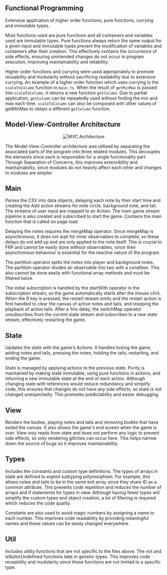 ## Functional Programming

Extensive application of higher order functions, pure functions, currying and immutable types.

Most functions used are pure functions and all containers and variables used are immutable types. Pure functions always
return the same output for a given input and immutable types prevent the modification of variables and containers after
their creation. This effectively contains the occurrence of side effects, ensuring unintended changes do not occur in
program execution, improving maintainability and reliability.

Higher order functions and currying were used appropriately to promote reusability and modularity without sacrificing
readability due to extensive currying. An example of a higher order function which uses currying is the `scaleToColumn`
function in `main.ts`. When the result of `getMinMax` is passed into `scaleToColumn`, it returns a new function
`getColumn`. Due to partial application, `getColumn` can be repeatedly used without finding the min and max each time.
`scaleToColumn` can also be composed with other values of getMinMax to obtain a different `getColumn` function.

## Model-View-Controller Architecture

<p align="center">
    <img src="https://upload.wikimedia.org/wikipedia/commons/a/a0/MVC-Process.svg" alt="MVC Architecture"/>
</p>

The Model-View-Controller architecture was utilised by separating the associated parts of the program into three related
modules. This decouples the elements since each is responsible for a single functionality part. Through Separation of
Concerns, this improves extensibility and maintainability, since modules do not heavily affect each other and changes to
modules are simpler.

## Main

Parses the CSV into data objects, delaying each note by their start time and creating the Add action streams for note
circle, background note, and tail. The streams of user input are mapped to an Action. The main game stream pipeline is
also created and subscribed to start the game. Contains the main function that is called on page load.

Delaying the notes requires the mergeMap operator. Since mergeMap is asynchronous, it does not wait for inner
observables to complete, so these delays do not add up and are only applied to the note itself. This is crucial to FRP
and cannot be easily done without observables, since their asynchronous behaviour is essential for the reactive nature
of the program.

The partition operator splits the notes into player and background notes. The partition operator divides an observable
into two with a condition. This also cannot be done easily with functional array methods and must be filtered twice.

The initial subscription is handled by the startWith operator in the subscription stream, so the game automatically
starts after the mouse click. When the R key is pressed, the restart stream emits and the restart action is first
handled to clear the canvas of active notes and tails, and stopping the playback of active tails. After a 1ms delay, the
switchMap operator unsubscribes from the current state stream and subscribes to a new state stream, effectively
restarting the game.

## State

Updates the state with the game's Actions. It handles ticking the game, adding notes and tails, pressing the notes,
holding the tails, restarting, and ending the game.

State is managed by applying actions to the previous state. Purity is maintained by making state immutable, using pure
functions in actions, and returning a new immutable state at the end of each action. Although changing state with
references would reduce redundancy and simplify code, this ensures that changes do not have any side effects, so state
is not changed unexpectedly. This promotes predictability and easier debugging.

## View

Renders the bodies, playing notes and tails and removing bodies that have exited the canvas. It also shows the game's
end screen when the game is over. View only reads from state and does not perform any logic to prevent side effects, so
only rendering glitches can occur here. This helps narrow down the source of bugs so it improves maintainability.

## Types

Includes the constants and custom type definitions. The types of arrays in state are defined to exploit subtyping
polymorphism. For example, this allows notes and tails to be in the same exit array since they share ID as a common
attribute. This prevents code repetition and reduces the number of arrays and if statements for types in view. Although
having fewer types will simplify the custom types and object creation, a lot of filtering is required which reduces the
code quality.

Constants are also used to avoid magic numbers by assigning a name to each number. This improves code readability by
providing meaningful names and these values can be easily changed everywhere.

## Util

Includes utility functions that are not specific to the files above. The not and isNullorUndefined functions take in
generic types. This improves code reusability and modularity since these functions are not limited to a specific type.

